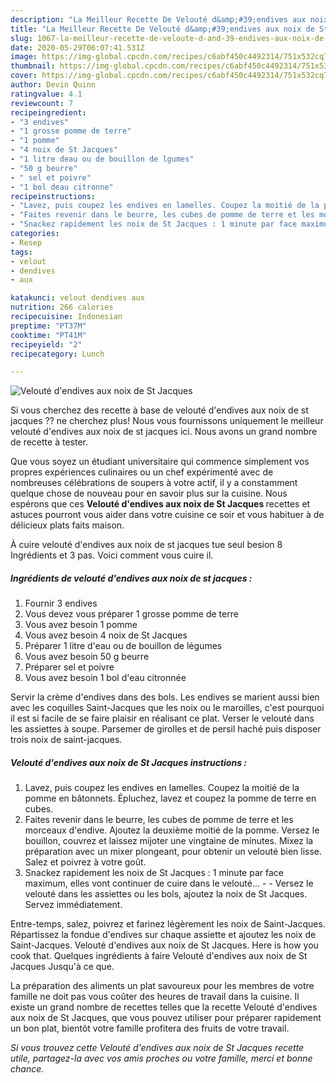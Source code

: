 ```yaml
---
description: "La Meilleur Recette De Velouté d&amp;#39;endives aux noix de St Jacques"
title: "La Meilleur Recette De Velouté d&amp;#39;endives aux noix de St Jacques"
slug: 1067-la-meilleur-recette-de-veloute-d-and-39-endives-aux-noix-de-st-jacques
date: 2020-05-29T06:07:41.531Z
image: https://img-global.cpcdn.com/recipes/c6abf450c4492314/751x532cq70/veloute-dendives-aux-noix-de-st-jacques-photo-principale-de-la-recette.jpg
thumbnail: https://img-global.cpcdn.com/recipes/c6abf450c4492314/751x532cq70/veloute-dendives-aux-noix-de-st-jacques-photo-principale-de-la-recette.jpg
cover: https://img-global.cpcdn.com/recipes/c6abf450c4492314/751x532cq70/veloute-dendives-aux-noix-de-st-jacques-photo-principale-de-la-recette.jpg
author: Devin Quinn
ratingvalue: 4.1
reviewcount: 7
recipeingredient:
- "3 endives"
- "1 grosse pomme de terre"
- "1 pomme"
- "4 noix de St Jacques"
- "1 litre deau ou de bouillon de lgumes"
- "50 g beurre"
- " sel et poivre"
- "1 bol deau citronne"
recipeinstructions:
- "Lavez, puis coupez les endives en lamelles. Coupez la moitié de la pomme en bâtonnets. Épluchez, lavez et coupez la pomme de terre en cubes."
- "Faites revenir dans le beurre, les cubes de pomme de terre et les morceaux d&#39;endive. Ajoutez la deuxième moitié de la pomme. Versez le bouillon, couvrez et laissez mijoter une vingtaine de minutes. Mixez la préparation avec un mixer plongeant, pour obtenir un velouté bien lisse. Salez et poivrez à votre goût."
- "Snackez rapidement les noix de St Jacques : 1 minute par face maximum, elles vont continuer de cuire dans le velouté...  Versez le velouté dans les assiettes ou les bols, ajoutez la noix de St Jacques. Servez immédiatement."
categories:
- Resep
tags:
- velout
- dendives
- aux

katakunci: velout dendives aux 
nutrition: 266 calories
recipecuisine: Indonesian
preptime: "PT37M"
cooktime: "PT41M"
recipeyield: "2"
recipecategory: Lunch

---
```



![Velouté d&#39;endives aux noix de St Jacques](https://img-global.cpcdn.com/recipes/c6abf450c4492314/751x532cq70/veloute-dendives-aux-noix-de-st-jacques-photo-principale-de-la-recette.jpg)

Si vous cherchez des recette à base de velouté d&#39;endives aux noix de st jacques ?? ne cherchez plus! Nous vous fournissons uniquement le meilleur velouté d&#39;endives aux noix de st jacques ici. Nous avons un grand nombre de recette à tester.

Que vous soyez un étudiant universitaire qui commence simplement vos propres expériences culinaires ou un chef expérimenté avec de nombreuses célébrations de soupers à votre actif, il y a constamment quelque chose de nouveau pour en savoir plus sur la cuisine. Nous espérons que ces <strong> Velouté d&#39;endives aux noix de St Jacques </strong> recettes et astuces pourront vous aider dans votre cuisine ce soir et vous habituer à de délicieux plats faits maison.

<!--inarticleads1-->

À cuire velouté d&#39;endives aux noix de st jacques tue seul besion 8 Ingrédients et 3 pas. Voici comment vous cuire il.

##### Ingrédients de velouté d&#39;endives aux noix de st jacques :

1. Fournir 3 endives
1. Vous devez vous préparer 1 grosse pomme de terre
1. Vous avez besoin 1 pomme
1. Vous avez besoin 4 noix de St Jacques
1. Préparer 1 litre d&#39;eau ou de bouillon de légumes
1. Vous avez besoin 50 g beurre
1. Préparer  sel et poivre
1. Vous avez besoin 1 bol d&#39;eau citronnée


Servir la crème d&#39;endives dans des bols. Les endives se marient aussi bien avec les coquilles Saint-Jacques que les noix ou le maroilles, c&#39;est pourquoi il est si facile de se faire plaisir en réalisant ce plat. Verser le velouté dans les assiettes à soupe. Parsemer de girolles et de persil haché puis disposer trois noix de saint-jacques. 

<!--inarticleads2-->

##### Velouté d&#39;endives aux noix de St Jacques instructions :

1. Lavez, puis coupez les endives en lamelles. Coupez la moitié de la pomme en bâtonnets. Épluchez, lavez et coupez la pomme de terre en cubes.
1. Faites revenir dans le beurre, les cubes de pomme de terre et les morceaux d&#39;endive. Ajoutez la deuxième moitié de la pomme. Versez le bouillon, couvrez et laissez mijoter une vingtaine de minutes. Mixez la préparation avec un mixer plongeant, pour obtenir un velouté bien lisse. Salez et poivrez à votre goût.
1. Snackez rapidement les noix de St Jacques : 1 minute par face maximum, elles vont continuer de cuire dans le velouté... -  - Versez le velouté dans les assiettes ou les bols, ajoutez la noix de St Jacques. Servez immédiatement.


Entre-temps, salez, poivrez et farinez légèrement les noix de Saint-Jacques. Répartissez la fondue d&#39;endives sur chaque assiette et ajoutez les noix de Saint-Jacques. Velouté d&#39;endives aux noix de St Jacques. Here is how you cook that. Quelques ingrédients à faire Velouté d&#39;endives aux noix de St Jacques Jusqu&#39;à ce que. 

<!--inarticleads1-->

<p>
La préparation des aliments un plat savoureux pour les membres de votre famille ne doit pas vous coûter des heures de travail dans la cuisine. Il existe un grand nombre de recettes telles que la recette Velouté d&#39;endives aux noix de St Jacques, que vous pouvez utiliser pour préparer rapidement un bon plat, bientôt votre famille profitera des fruits de votre travail.
</p>

<p>
<i>Si vous trouvez cette Velouté d&#39;endives aux noix de St Jacques recette utile, partagez-la avec vos amis proches ou votre famille, merci et bonne chance.</i>
</p>
